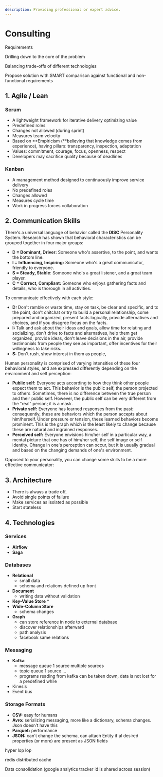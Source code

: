 ```yaml
---
description: Providing professional or expert advice.
---
```


# Consulting

Requirements

Drilling down to the core of the problem

Balancing trade-offs of different technologies

Propose solution with SMART comparison against functional and non-functional requirements 

## 1. Agile / Lean

### Scrum

* A lightweight framework for iterative delivery optimizing value
* Predefined roles
* Changes not allowed \(during sprint\)
* Measures team velocity
* Based on **Empiricism \(**believing that knowledge comes from experience\), having pillars: transparency, inspection, adaptation
* Values: commitment, courage, focus, openness, respect
* Developers may sacrifice quality because of deadlines

### Kanban

* A management method designed to continuously improve service delivery
* No predefined roles
* Changes allowed
* Measures cycle time
* Work in progress forces collaboration

## 2. Communication Skills

There's a universal language of behavior called the **DISC** Personality System. Research has shown that behavioral characteristics can be grouped together in four major groups:

* **D = Dominant, Driver:** Someone who's assertive, to the point, and wants the bottom line. 
* **I = Influencing, Inspiring:** Someone who's a great communicator, friendly to everyone.
* **S = Steady, Stable:** Someone who's a great listener, and a great team player.
* **C = Correct, Compliant:** Someone who enjoys gathering facts and details, who is thorough in all activities.

To communicate effectively with each style:

* **D:** Don't ramble or waste time, stay on task, be clear and specific, and to the point, don't chitchat or try to build a personal relationship, come prepared and organized, present facts logically, provide alternatives and choices, and if you disagree focus on the facts.
* **I:** Talk and ask about their ideas and goals, allow time for relating and socializing, don't drive to facts and alternatives, help them get organized, provide ideas, don't leave decisions in the air, provide testimonials from people they see as important, offer incentives for their willingness to take risks.
* **S:** Don't rush, show interest in them as people, 

Human personality is comprised of varying intensities of these four behavioral styles, and are expressed differently depending on the environment and self perception:

* **Public self:** Everyone acts according to how they think other people expect them to act. This behavior is the public self, the person projected to others. Sometimes, there is no difference between the true person and their public self. However, the public self can be very different from the "real" person; it is a mask.
* **Private self:** Everyone has learned responses from the past: consequently, these are behaviors which the person accepts about him/herself. Under pressure or tension, these learned behaviors become prominent. This is the graph which is the least likely to change because these are natural and ingrained responses.
* **Perceived self:** Everyone envisions him/her self in a particular way, a mental picture that one has of him/her self, the self image or self identity. Change in one's perception can occur, but it is usually gradual and based on the changing demands of one's environment.

Opposed to your personality, you can change some skills to be a more effective communicator:

## 3. Architecture

* There is always a trade off, 
* Avoid single points of failure
* Make services as isolated as possible
* Start stateless

## 4. Technologies

### Services

* **Airflow**
* **Saga**

### Databases

* **Relational**
  * small data
  * schema and relations defined up front
* **Document**
  * writing data without validation
* **Key-Value Store**
  * 
* **Wide-Column Store**
  * schema changes
* **Graph**
  * can store reference in node to external database
  * discover relationships afterward
  * path analysis
  * facebook same relations

### Messaging

* **Kafka**
  * message queue 1 source multiple sources
  * topic queue 1 source ...
  * programs reading from kafka can be taken down, data is not lost for a predefined while
* Kinesis
* Event bus

### Storage Formats

* **CSV:** easy for humans
* **Avro:** serializing messaging, more like a dictionary, schema changes. Json doesn't have this
* **Parquet:** performance
* **JSON:** can't change the schema, can attach Entity if al desired properties \(or more\) are present as JSON fields

hyper lop lop

redis distributed cache

Data consolidation \(google analytics tracker id is shared across session\)

### 

### 

